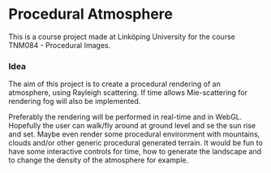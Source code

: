 # Procedural Atmosphere

This is a course project made at Linköping University for the course TNM084 - Procedural Images.

### Idea

The aim of this project is to create a procedural rendering of an atmosphere, using Rayleigh scattering.
If time allows Mie-scattering for rendering fog will also be implemented. 

Preferably the rendering will be performed in real-time and in WebGL. Hopefully the user can walk/fly around at ground level and se the sun rise and set.
Maybe even render some procedural environment with mountains, clouds and/or other generic procedural generated terrain. 
It would be fun to have some interactive controls for time, how to generate the landscape and to change the density of the atmosphere for example. 
